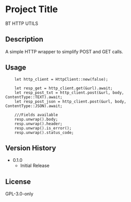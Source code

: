 # Project Title
BT HTTP UTILS

## Description
A simple HTTP wrapper to simplify POST and GET calls.

## Usage
```
    let http_client = HttpClient::new(false);

    let resp_get = http_client.get(&url).await; 
    let resp_post_txt = http_client.post(&url, body, ContentType::TEXT).await;
    let resp_post_json = http_client.post(&url, body, ContentType::JSON).await;

    ///Fields available
    resp.unwrap().body;
    resp.unwrap().header;
    resp.unwrap().is_error();
    resp.unwrap().status_code;
```

## Version History
* 0.1.0
    * Initial Release

## License
GPL-3.0-only